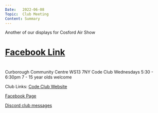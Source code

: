 ```yaml
---
Date:   2022-06-08
Topic:  Club Meeting
Content: Summary
---
```

Another of our displays for Cosford Air Show

# [Facebook Link](https://www.facebook.com/1481985248595237/posts/4922951844498543/)

#
Curborough Community Centre
WS13 7NY
Code Club
Wednesdays 5:30 - 6:30pm
7 - 15 year olds welcome

Club Links:
[Code Club Website](https://lichfield-code-club.github.io/)

[Facebook Page](https://www.facebook.com/LichfieldCoders)

[Discord club messages](https://discord.gg/szz6xGK)
